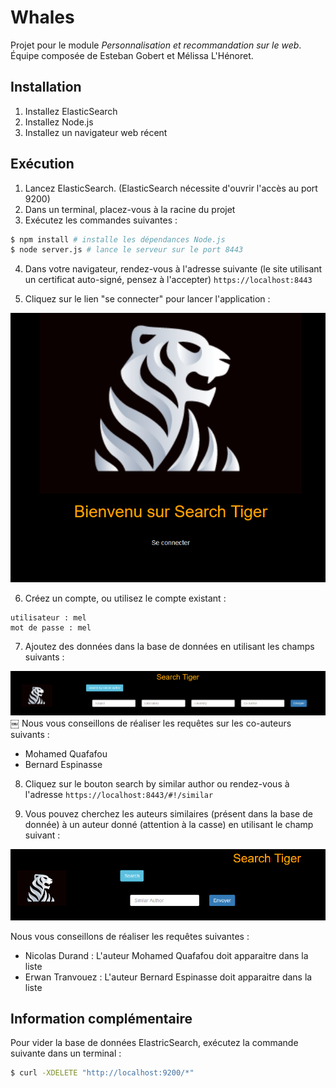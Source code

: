 # Whales

Projet pour le module *Personnalisation et recommandation sur le web*. Équipe composée de Esteban Gobert et Mélissa L'Hénoret.

## Installation
1. Installez ElasticSearch
2. Installez Node.js
3. Installez un navigateur web récent

## Exécution
1. Lancez ElasticSearch. (ElasticSearch nécessite d'ouvrir l'accès au port 9200)
2. Dans un terminal, placez-vous à la racine du projet
3. Exécutez les commandes suivantes :

```bash
$ npm install # installe les dépendances Node.js
$ node server.js # lance le serveur sur le port 8443
```

4. Dans votre navigateur, rendez-vous à l'adresse suivante (le site utilisant un certificat auto-signé, pensez à l'accepter) `https://localhost:8443`

5. Cliquez sur le lien "se connecter" pour lancer l'application :

![Capture d'écran 1](Ecran1.png)

6. Créez un compte, ou utilisez le compte existant :

```
utilisateur : mel
mot de passe : mel
```

7. Ajoutez des données dans la base de données en utilisant les champs suivants :

![Capture d'écran 2](Ecran2.png)
￼
Nous vous conseillons de réaliser les requêtes sur les co-auteurs suivants :

- Mohamed Quafafou
- Bernard Espinasse

8. Cliquez sur le bouton search by similar author ou rendez-vous à l'adresse `https://localhost:8443/#!/similar`

9. Vous pouvez cherchez les auteurs similaires (présent dans la base de donnée) à un auteur donné (attention à la casse) en utilisant le champ suivant :

![Capture d'écran 3](Ecran3.png)

Nous vous conseillons de réaliser les requêtes suivantes :

- Nicolas Durand : L'auteur Mohamed Quafafou doit apparaitre dans la liste
- Erwan Tranvouez : L'auteur Bernard Espinasse doit apparaitre dans la liste

## Information complémentaire

Pour vider la base de données ElastricSearch, exécutez la commande suivante dans un terminal :

```bash
$ curl -XDELETE "http://localhost:9200/*"
```
